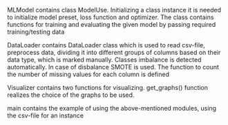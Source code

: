 MLModel contains class ModelUse. Initializing a class instance it is needed to initialize model preset, loss function and optimizer.
The class contains functions for training and evaluating the given model by passing required training/testing data

DataLoader contains DataLoader class which is used to read csv-file, preprocess data, dividing it into different groups of columns based on their data type,
which is marked manually. Classes imbalance is detected automatically. In case of disbalance SMOTE is used. The function to count the number of missing values for each column is defined

Visualizer contains two functions for visualizing. get_graphs() function realizes the choice of the graphs to be used.

main contains the example of using the above-mentioned modules, using the csv-file for an instance
